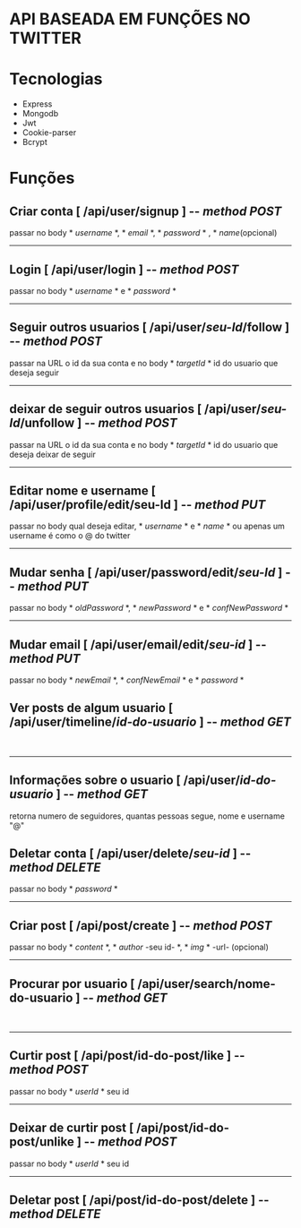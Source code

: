 # API BASEADA EM FUNÇÕES NO TWITTER 

# Tecnologias 
- Express
- Mongodb
- Jwt
- Cookie-parser
- Bcrypt

# Funções 
## Criar conta [ /api/user/signup ] -- *method POST*
passar no body * *username* *, * *email* *, * *password* * , * *name*(opcional) <br>

<hr>

## Login [ /api/user/login ] -- *method POST*
passar no body * *username* * e * *password* * <br>

<hr>

## Seguir outros usuarios [ /api/user/*seu-Id*/follow ] -- *method POST* 
passar na URL o id da sua conta e no body * *targetId* * id do usuario que deseja seguir  <br>

<hr>

## deixar de seguir outros usuarios [ /api/user/*seu-Id*/unfollow ] -- *method POST*
 passar na URL o id da sua conta e no body * *targetId* *  id do usuario que deseja deixar de seguir  <br>

<hr>

## Editar nome e username  [ /api/user/profile/edit/seu-Id ] -- *method PUT*
passar no body qual deseja editar, * *username* * e * *name* * ou apenas um <br>
username é como o @ do twitter  <br>

<hr>

## Mudar senha [ /api/user/password/edit/*seu-Id* ] -- *method PUT*
passar no body * *oldPassword* *, * *newPassword* * e * *confNewPassword* * <br>
<hr>

## Mudar email [ /api/user/email/edit/*seu-id* ] -- *method PUT*
passar no body * *newEmail* *, * *confNewEmail* * e * *password* *<br>


## Ver posts de algum usuario [ /api/user/timeline/*id-do-usuario* ] -- *method GET*
<br>
<hr>

## Informações sobre o usuario [ /api/user/*id-do-usuario* ] -- *method GET* 
retorna numero de seguidores, quantas pessoas segue, nome e username "@" <br>

## Deletar conta [ /api/user/delete/*seu-id* ] -- *method DELETE*
passar no body * *password* * 
<br>
<hr>

## Criar post [ /api/post/create ] -- *method POST*
passar no body * *content* *, * *author* -seu id- *, * *img* * -url- (opcional) <br>

<hr>

## Procurar por usuario [ /api/user/search/nome-do-usuario ] -- *method GET*
<br>
<hr>

## Curtir post [ /api/post/id-do-post/like ] -- *method POST*
passar no body * *userId* * seu id <br>

<hr>

## Deixar de curtir post [ /api/post/id-do-post/unlike ] -- *method POST*
passar no body * *userId* * seu id <br>

<hr>

## Deletar post [ /api/post/id-do-post/delete ] -- *method DELETE*
